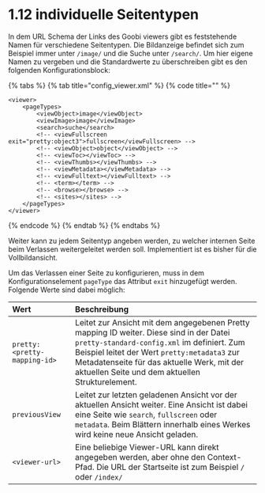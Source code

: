 # 1.12 individuelle Seitentypen

In dem URL Schema der Links des Goobi viewers gibt es feststehende Namen für verschiedene Seitentypen. Die Bildanzeige befindet sich zum Beispiel immer unter `/image/` und die Suche unter `/search/`. Um hier eigene Namen zu vergeben und die Standardwerte zu überschreiben gibt es den folgenden Konfigurationsblock:

{% tabs %}
{% tab title="config\_viewer.xml" %}
{% code title="" %}
```markup
<viewer>
    <pageTypes>
        <viewObject>image</viewObject>
        <viewImage>image</viewImage>
        <search>suche</search>
        <!-- <viewFullscreen exit="pretty:object3">fullscreen</viewFullscreen> -->
        <!-- <viewObject>object</viewObject> -->
        <!-- <viewToc></viewToc> -->
        <!-- <viewThumbs></viewThumbs> -->
        <!-- <viewMetadata></viewMetadata> -->
        <!-- <viewFulltext></viewFulltext> -->
        <!-- <term></term> -->
        <!-- <browse></browse> -->
        <!-- <sites></sites> -->
    </pageTypes>
</viewer>
```
{% endcode %}
{% endtab %}
{% endtabs %}

Weiter kann zu jedem Seitentyp angeben werden, zu welcher internen Seite beim Verlassen weitergeleitet werden soll. Implementiert ist es bisher für die Vollbildansicht.

Um das Verlassen einer Seite zu konfigurieren, muss in dem Konfigurationselement `pageType` das Attribut `exit` hinzugefügt werden. Folgende Werte sind dabei möglich:

| Wert | Beschreibung |
| :--- | :--- |
| `pretty:<pretty-mapping-id>` | Leitet zur Ansicht mit dem angegebenen Pretty mapping ID weiter. Diese sind in der Datei `pretty-standard-config.xml` im definiert. Zum Beispiel leitet der Wert `pretty:metadata3` zur Metadatenseite für das aktuelle Werk, mit der aktuellen Seite und dem aktuellen Strukturelement. |
| `previousView` | Leitet zur letzten geladenen Ansicht vor der aktuellen Ansicht weiter. Eine Ansicht ist dabei eine Seite wie `search`, `fullscreen` oder `metadata`. Beim Blättern innerhalb eines Werkes wird keine neue Ansicht geladen. |
| `<viewer-url>` | Eine beliebige Viewer-URL kann direkt angegeben werden, aber ohne den Context-Pfad. Die URL der Startseite ist zum Beispiel `/` oder `/index/` |

